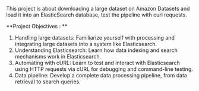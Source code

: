This project is about downloading a large dataset on Amazon Datasets and load it into an ElasticSearch database, test the pipeline with curl requests. 

**Project Objectives : **
1. Handling large datasets: Familiarize yourself with processing and integrating large datasets into a system like Elasticsearch.
2. Understanding Elasticsearch: Learn how data indexing and search mechanisms work in Elasticsearch.
3. Automating with cURL: Learn to test and interact with Elasticsearch using HTTP requests via cURL for debugging and command-line testing.
4. Data pipeline: Develop a complete data processing pipeline, from data retrieval to search queries.
